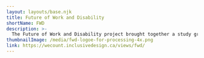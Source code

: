 ```yaml
---
layout: layouts/base.njk
title: Future of Work and Disability
shortName: FWD
description: >-
  The Future of Work and Disability project brought together a study group of fifteen people, many with lived experience of disabilities, with researchers, artificial intelligence (AI) experts, data scientists, employment organizations and others engaged in the data ecosystem. The goal of the group was to understand and examine intersecting topics of AI, automation, standards and employment as they mainly relate to persons with disabilities.
thumbnailImage: /media/fwd-logoe-for-processing-4x.png
link: https://wecount.inclusivedesign.ca/views/fwd/
---
```

